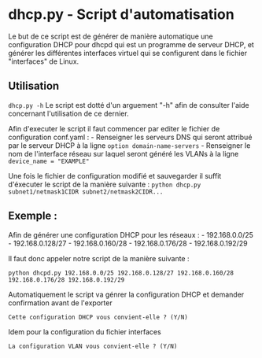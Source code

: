# dhcp.py - Script d'automatisation

Le but de ce script est de générer de manière automatique une configuration DHCP pour dhcpd qui est un programme de serveur DHCP, et générer les différentes interfaces virtuel qui se configurent dans le fichier "interfaces" de Linux.

## Utilisation
`dhcp.py -h`
Le script est dotté d'un arguement "-h" afin de consulter l'aide concernant l'utilisation de ce dernier.

Afin d'executer le script il faut commencer par editer le fichier de configuration conf.yaml :
	- Renseigner les serveurs DNS qui seront attribué par le serveur DHCP à la ligne `option domain-name-servers`
	- Renseigner le nom de l'interface réseau sur laquel seront généré les VLANs à la ligne `device_name = "EXAMPLE"`
	
Une fois le fichier de configuration modifié et sauvegarder il suffit d'éxecuter le script de la manière suivante :
`python dhcp.py subnet1/netmask1CIDR subnet2/netmask2CIDR...`

## Exemple :

Afin de générer une configuration DHCP pour les réseaux :
	- 192.168.0.0/25
	- 192.168.0.128/27
	- 192.168.0.160/28
	- 192.168.0.176/28
	- 192.168.0.192/29
	
Il faut donc appeler notre script de la manière suivante :

`python dhcpd.py 192.168.0.0/25 192.168.0.128/27 192.168.0.160/28 192.168.0.176/28 192.168.0.192/29`

Automatiquement le script va génrer la configuration DHCP et demander confirmation avant de l'exporter

`Cette configuration DHCP vous convient-elle ? (Y/N)`

Idem pour la configuration du fichier interfaces 

`La configuration VLAN vous convient-elle ? (Y/N)`